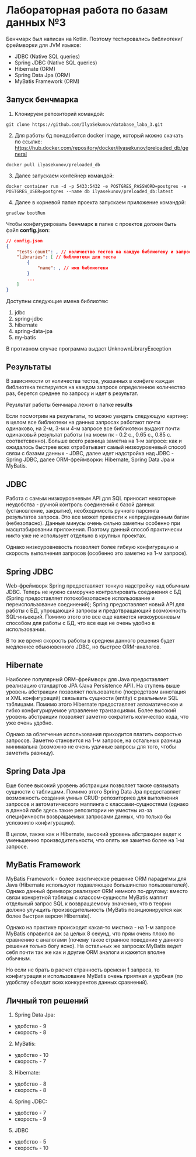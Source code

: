 # Лабораторная работа по базам данных №3

Бенчмарк был написан на Kotlin. Поэтому тестировались библиотеки/фреймворки для JVM языков:
- JDBC (Native SQL queries)
- Spring JDBC (Native SQL queries)
- Hibernate (ORM)
- Spring Data Jpa (ORM)
- MyBatis Framework (ORM)

## Запуск бенчмарка

1) Клонируем репозиторий командой:
```
git clone https://github.com/IlyaSekunov/database_laba_3.git
```

2) Для работы бд понадобится docker image, который можно скачать по ссылке: https://hub.docker.com/repository/docker/ilyasekunov/preloaded_db/general
```
docker pull ilyasekunov/preloaded_db
```

3) Далее запускаем контейнер командой:
```
docker container run -d -p 5433:5432 -e POSTGRES_PASSWORD=postgres -e POSTGRES_USER=postgres --name db ilyasekunov/preloaded_db:latest
```

4) Далее в корневой папке проекта запускаем приложение командой:
```
gradlew bootRun
```

Чтобы конфигурировать бенчмарк в папке с проектов должен быть файл <b>config.json</b>:
```json
// config.json
{
    "tests-count": , // количество тестов на каждую библиотеку и запрос.
    "libraries": [ // библиотеки для теста
        {
            "name": , // имя библиотеки
        }
        ...
    ]
}
```
Доступны следующие имена библиотек:
1) jdbc
2) spring-jdbc
3) hibernate
4) spring-data-jpa
5) my-batis

В противном случае программа выдаст UnknownLibraryException

## Результаты

В зависимости от количества тестов, указанных в конфиге каждая библиотека тестируется на каждом запросе определенное количество раз, берется среднее по запросу и идет в результат.

Реузльтат работы бенчмара лежит в папке <b>results</b>

Если посмотрим на результаты, то можно увидеть следующую картину: в целом все библиотеки на данных запросах работают почти одинаково, на 2-м, 3-м и 4-м запросе все библиотеки выдают почти одинаковый результат работы (на моем пк - 0.2 c., 0.65 с., 0.85 с. соответсвенно). Больше всего разница заметна на 1-м запросе: как и ожидалось быстрее всех отрабатывает самый низкоуровневый способ связи с базами данных - JDBC, далее идет надстройка над JDBC - Spring JDBC, далее ORM-фреймворки: Hibernate, Spring Data Jpa и MyBatis.

## JDBC

Работа с самым низкоуровневым API для SQL приносит некоторые неудобства - ручной контроль соединений с базой данных (установление, закрытие), необходимость ручного парсинга результатов запроса. Это все может привести к непридвиденным багам (небезопасно). Данные минусы очень сильно заметны особенно при масштабировании приложения. Поэтому данный способ практически никто уже не использует отдельно в крупных проектах.

Однако низкоуровневость позволяет более гибкую конфигурацию и скорость выполнения запросов (особенно это заметно на 1-м запросе).

## Spring JDBC

Web-фреймворк Spring предоставляет тонкую надстройку над обычным JDBC. Теперь не нужно саморучно контролировать соединения с БД (Spring предоставляет потокобезопасное использование и переиспользование соединений); Spring предоставляет новый API для работы с БД, упрощающий запросы и предотвращающий возможность SQL-инъекций. Помимо этого это все еще является низкоуровневым способом для работы с БД, что все еще не очень удобно в использовании.

В то же время скорость работы в среднем данного решения будет медленнее обыкновенного JDBC, но быстрее ORM-аналогов.

## Hibernate

Наиболее популярный ORM-фреймворк для Java предоставляет реализацию стандартов JPA (Java Persistence API). На ступень выше уровень абстракции позволяет пользователю (посредством аннотация и XML конфигураций) связывать сущности (entity) с реальными SQL таблицами. Помимо этого Hibernate предоставляет автоматическое и гибко конфигурируемое управление транзакциями. Более высокий уровень абстракции позволяет заметно сократить количество кода, что уже очень удобно.

Однако за облегчение использования приходится платить скоростью запросов. Заметно становится на 1-м запросе, на остальных разница минимальна (возможно не очень удачные запросы для того, чтобы заметить разницу).

## Spring Data Jpa

Еще более высокий уровень абстракции позволяет также связывать сущности с таблицами. Помимо этого Spring Data Jpa предоставляет возможность создания умных CRUD-репозиториев для выполнения запросов и автоматического маппинга с классами-сущностями (однако в данной лабе здесь такие репозитории не уместны из-за специфичности возвращаемых запросами данных, что только бы усложнило конфигурацию).

В целом, также как и Hibernate, высокий уровень абстракции ведет к уменьшению производительности, что опять же заметно более на 1-м запросе.

## MyBatis Framework

MyBatis Framework - более экзотическое решение ORM парадигмы для Java (Hibernate используют подавляющее большинство пользователей). Однако данный фремворк реализуют ORM немного по-другому: вместо связи конкретной таблицы с классом-сущности MyBatis маппит отдельный запрос SQL к возвращаемому значению, что в теории должно улучщить производительность (MyBatis позиционируется как более быстрая версия Hibernate).

Однако на практике происходит какая-то мистика - на 1-м запросе MyBatis справился аж за целых 8 секунд, что прям очень плохо по сравнению с аналогами (почему такое странное поведение у данного решения только богу ясно). На остальных же запросах MyBatis ведет себя почти так же как и другие ORM аналоги и кажется вполне обычным. 

Но если не брать в расчет странность времени 1 запроса, то конфигурация и использование MyBatis очень приятная и удобная (по удобству обходит всех конкурентов данных сравнений).

## Личный топ решений
1) Spring Data Jpa:
- удобство - 9
- скорость - 8
2) MyBatis:
- удобство - 10
- скорость - 7
3) Hibernate:
- удобство - 8
- скорость - 8
4) Spring JDBC:
- удобство - 7
- скорость - 9 
5) JDBC
- удобство - 5
- скорость - 10